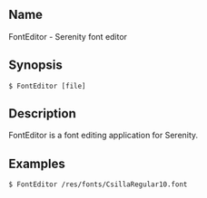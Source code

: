 ## Name

FontEditor - Serenity font editor

## Synopsis

```**sh
$ FontEditor [file]
```

## Description

FontEditor is a font editing application for Serenity.

## Examples

```sh
$ FontEditor /res/fonts/CsillaRegular10.font
```
